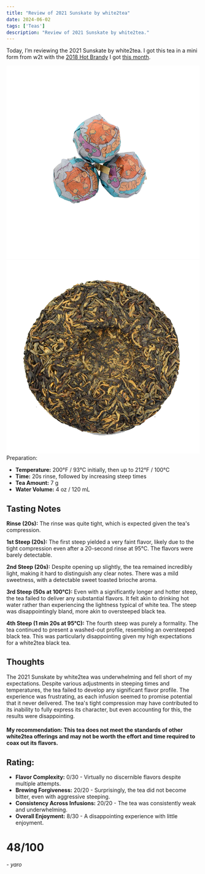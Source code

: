 ```yaml
---
title: "Review of 2021 Sunskate by white2tea"
date: 2024-06-02
tags: ['Teas']
description: "Review of 2021 Sunskate by white2tea."
---
```


Today, I’m reviewing the 2021 Sunskate by white2tea. I got this tea in a mini form from w2t with the [2018 Hot Brandy](https://white2tea.com/products/2018-hot-brandy) I got [this month](https://skoomaden.me/posts/teas-that-arrived-in-june/). 

![](<file (4).png>)
![](image-11.png)
Preparation:

- **Temperature:** 200°F / 93°C initially, then up to 212°F / 100°C
- **Time:** 20s rinse, followed by increasing steep times
- **Tea Amount:** 7 g
- **Water Volume:** 4 oz / 120 mL

## Tasting Notes

**Rinse (20s):** The rinse was quite tight, which is expected given the tea's compression.

**1st Steep (20s):** The first steep yielded a very faint flavor, likely due to the tight compression even after a 20-second rinse at 95°C. The flavors were barely detectable.

**2nd Steep (20s):** Despite opening up slightly, the tea remained incredibly light, making it hard to distinguish any clear notes. There was a mild sweetness, with a detectable sweet toasted brioche aroma.

**3rd Steep (50s at 100°C):** Even with a significantly longer and hotter steep, the tea failed to deliver any substantial flavors. It felt akin to drinking hot water rather than experiencing the lightness typical of white tea. The steep was disappointingly bland, more akin to oversteeped black tea.

**4th Steep (1 min 20s at 95°C):** The fourth steep was purely a formality. The tea continued to present a washed-out profile, resembling an oversteeped black tea. This was particularly disappointing given my high expectations for a white2tea black tea.

## Thoughts

The 2021 Sunskate by white2tea was underwhelming and fell short of my expectations. Despite various adjustments in steeping times and temperatures, the tea failed to develop any significant flavor profile. The experience was frustrating, as each infusion seemed to promise potential that it never delivered. The tea's tight compression may have contributed to its inability to fully express its character, but even accounting for this, the results were disappointing.

#### My recommendation: This tea does not meet the standards of other white2tea offerings and may not be worth the effort and time required to coax out its flavors.

## Rating:

- **Flavor Complexity:** 0/30 - Virtually no discernible flavors despite multiple attempts.
- **Brewing Forgiveness:** 20/20 - Surprisingly, the tea did not become bitter, even with aggressive steeping.
- **Consistency Across Infusions:** 20/20 - The tea was consistently weak and underwhelming.
- **Overall Enjoyment:** 8/30 - A disappointing experience with little enjoyment.

# 48/100

*- yaro*
